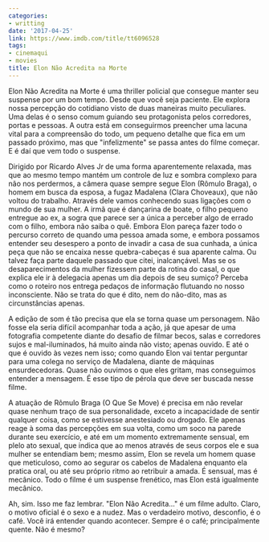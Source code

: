 ```yaml
---
categories:
- writting
date: '2017-04-25'
link: https://www.imdb.com/title/tt6096528
tags:
- cinemaqui
- movies
title: Elon Não Acredita na Morte
---
```


Elon Não Acredita na Morte é uma thriller policial que consegue manter seu suspense por um bom tempo. Desde que você seja paciente. Ele explora nossa percepção do cotidiano visto de duas maneiras muito peculiares. Uma delas é o senso comum guiando seu protagonista pelos corredores, portas e pessoas. A outra está em conseguirmos preencher uma lacuna vital para a compreensão do todo, um pequeno detalhe que fica em um passado próximo, mas que "infelizmente" se passa antes do filme começar. E é daí que vem todo o suspense.

Dirigido por Ricardo Alves Jr de uma forma aparentemente relaxada, mas que ao mesmo tempo mantém um controle de luz e sombra complexo para não nos perdermos, a câmera quase sempre segue Elon (Rômulo Braga), o homem em busca da esposa, a fugaz Madalena (Clara Choveaux), que não voltou do trabalho. Através dele vamos conhecendo suas ligações com o mundo de sua mulher. A irmã que é dançarina de boate, o filho pequeno entregue ao ex, a sogra que parece ser a única a perceber algo de errado com o filho, embora não saiba o quê. Embora Elon pareça fazer todo o percurso correto de quando uma pessoa amada some, e embora possamos entender seu desespero a ponto de invadir a casa de sua cunhada, a única peça que não se encaixa nesse quebra-cabeças é sua aparente calma. Ou talvez faça parte daquele passado que citei, inalcançável. Mas se os desaparecimentos da mulher fizessem parte da rotina do casal, o que explica ele ir à delegacia apenas um dia depois de seu sumiço? Perceba como o roteiro nos entrega pedaços de informação flutuando no nosso inconsciente. Não se trata do que é dito, nem do não-dito, mas as circunstâncias apenas.

A edição de som é tão precisa que ela se torna quase um personagem. Não fosse ela seria difícil acompanhar toda a ação, já que apesar de uma fotografia competente diante do desafio de filmar becos, salas e corredores sujos e mal-iluminados, há muito ainda não visto; apenas ouvido. E até o que é ouvido às vezes nem isso; como quando Elon vai tentar perguntar para uma colega no serviço de Madalena, diante de máquinas ensurdecedoras. Quase não ouvimos o que eles gritam, mas conseguimos entender a mensagem. É esse tipo de pérola que deve ser buscada nesse filme.

A atuação de Rômulo Braga (O Que Se Move) é precisa em não revelar quase nenhum traço de sua personalidade, exceto a incapacidade de sentir qualquer coisa, como se estivesse anestesiado ou drogado. Ele apenas reage à soma das percepções em sua volta, como um soco na parede durante seu exercício, e até em um momento extremamente sensual, em plelo ato sexual, que indica que ao menos através de seus corpos ele e sua mulher se entendiam bem; mesmo assim, Elon se revela um homem quase que meticuloso, como ao segurar os cabelos de Madalena enquanto ela pratica oral, ou até seu próprio ritmo ao retribuir a amada. É sensual, mas é mecânico. Todo o filme é um suspense frenético, mas Elon está igualmente mecânico.

Ah, sim. Isso me faz lembrar. "Elon Não Acredita..." é um filme adulto. Claro, o motivo oficial é o sexo e a nudez. Mas o verdadeiro motivo, desconfio, é o café. Você irá entender quando acontecer. Sempre é o café; principalmente quente. Não é mesmo?

